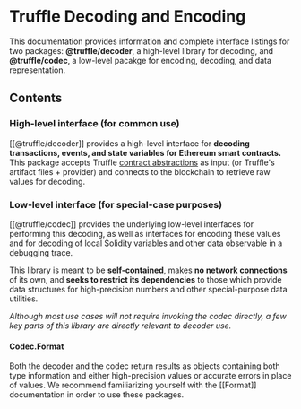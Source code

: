 # Truffle Decoding and Encoding

This documentation provides information and complete interface listings for
two packages: **@truffle/decoder**, a high-level library for decoding, and
**@truffle/codec**, a low-level pacakge for encoding, decoding, and data
representation.

## Contents

### High-level interface (for common use)

[[@truffle/decoder]] provides a high-level interface for **decoding
transactions, events, and state variables for Ethereum smart contracts.**
This package accepts Truffle
[contract abstractions](https://www.trufflesuite.com/docs/truffle/reference/contract-abstractions)
as input (or Truffle's artifact files + provider) and connects to the
blockchain to retrieve raw values for decoding.

### Low-level interface (for special-case purposes)

[[@truffle/codec]] provides the underlying low-level interfaces for performing
this decoding, as well as interfaces for encoding these values and for
decoding of local Solidity variables and other
data observable in a debugging trace.

This library is meant to be **self-contained**, makes **no network connections** of its
own, and **seeks to restrict its dependencies** to those which provide data
structures for high-precision numbers and other special-purpose data utilities.

_Although most use cases will not require invoking the codec directly, a
few key parts of this library are directly relevant to decoder use._

#### Codec.Format

Both the decoder and the codec return results as objects containing both type
information and either high-precision values or accurate errors in place of
values. We recommend familiarizing yourself with the [[Format]] documentation
in order to use these packages.

